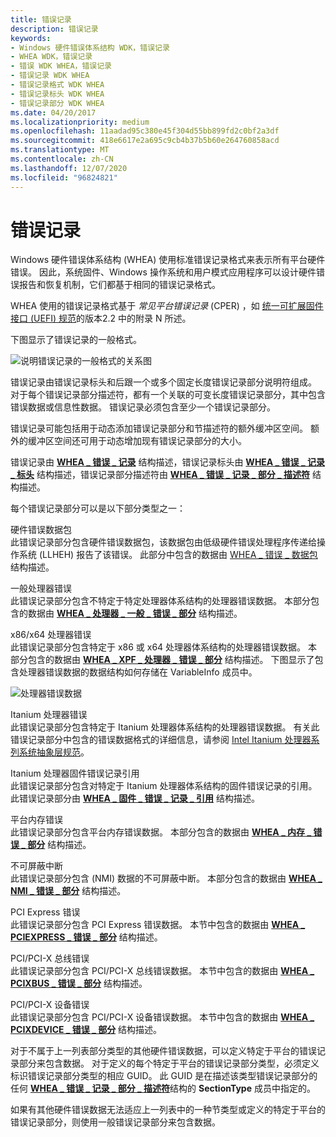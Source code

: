 ```yaml
---
title: 错误记录
description: 错误记录
keywords:
- Windows 硬件错误体系结构 WDK，错误记录
- WHEA WDK，错误记录
- 错误 WDK WHEA，错误记录
- 错误记录 WDK WHEA
- 错误记录格式 WDK WHEA
- 错误记录标头 WDK WHEA
- 错误记录部分 WDK WHEA
ms.date: 04/20/2017
ms.localizationpriority: medium
ms.openlocfilehash: 11aadad95c380e45f304d55bb899fd2c0bf2a3df
ms.sourcegitcommit: 418e6617e2a695c9cb4b37b5b60e264760858acd
ms.translationtype: MT
ms.contentlocale: zh-CN
ms.lasthandoff: 12/07/2020
ms.locfileid: "96824821"
---
```

# <a name="error-records"></a>错误记录


Windows 硬件错误体系结构 (WHEA) 使用标准错误记录格式来表示所有平台硬件错误。 因此，系统固件、Windows 操作系统和用户模式应用程序可以设计硬件错误报告和恢复机制，它们都基于相同的错误记录格式。

WHEA 使用的错误记录格式基于 *常见平台错误记录* (CPER) ，如 [统一可扩展固件接口 (UEFI) 规范](https://go.microsoft.com/fwlink/p/?linkid=69484)的版本2.2 中的附录 N 所述。

下图显示了错误记录的一般格式。

![说明错误记录的一般格式的关系图](images/whearecord.png)

错误记录由错误记录标头和后跟一个或多个固定长度错误记录部分说明符组成。 对于每个错误记录部分描述符，都有一个关联的可变长度错误记录部分，其中包含错误数据或信息性数据。 错误记录必须包含至少一个错误记录部分。

错误记录可能包括用于动态添加错误记录部分和节描述符的额外缓冲区空间。 额外的缓冲区空间还可用于动态增加现有错误记录部分的大小。

错误记录由 [**WHEA \_ 错误 \_ 记录**](/windows-hardware/drivers/ddi/ntddk/ns-ntddk-_whea_error_record) 结构描述，错误记录标头由 [**WHEA \_ 错误 \_ 记录 \_ 标头**](/windows-hardware/drivers/ddi/ntddk/ns-ntddk-_whea_error_record_header) 结构描述，错误记录部分描述符由 [**WHEA \_ 错误 \_ 记录 \_ 部分 \_ 描述符**](/windows-hardware/drivers/ddi/ntddk/ns-ntddk-_whea_error_record_section_descriptor) 结构描述。

每个错误记录部分可以是以下部分类型之一：

<a href="" id="hardware-error-packet"></a>硬件错误数据包  
此错误记录部分包含硬件错误数据包，该数据包由低级硬件错误处理程序传递给操作系统 (LLHEH) 报告了该错误。 此部分中包含的数据由 [WHEA \_ 错误 \_ 数据包](/previous-versions/windows/hardware/drivers/ff560465(v=vs.85)) 结构描述。

<a href="" id="generic-processor-error"></a>一般处理器错误  
此错误记录部分包含不特定于特定处理器体系结构的处理器错误数据。 本部分包含的数据由 [**WHEA \_ 处理器 \_ 一般 \_ 错误 \_ 部分**](/windows-hardware/drivers/ddi/ntddk/ns-ntddk-_whea_processor_generic_error_section) 结构描述。

<a href="" id="x86-x64-processor-error"></a>x86/x64 处理器错误  
此错误记录部分包含特定于 x86 或 x64 处理器体系结构的处理器错误数据。 本部分包含的数据由 [**WHEA \_ XPF \_ 处理器 \_ 错误 \_ 部分**](/previous-versions/ff560655(v=vs.85)) 结构描述。 下图显示了包含处理器错误数据的数据结构如何存储在 VariableInfo 成员中。 

![处理器错误数据](images/wheaxpfsection.gif)

<a href="" id="itanium-processor-error"></a>Itanium 处理器错误  
此错误记录部分包含特定于 Itanium 处理器体系结构的处理器错误数据。 有关此错误记录部分中包含的错误数据格式的详细信息，请参阅 [Intel Itanium 处理器系列系统抽象层规范](https://go.microsoft.com/fwlink/p/?linkid=72212)。

<a href="" id="itanium-processor-firmware-error-record-reference"></a>Itanium 处理器固件错误记录引用  
此错误记录部分包含对特定于 Itanium 处理器体系结构的固件错误记录的引用。 此错误记录部分由 [**WHEA \_ 固件 \_ 错误 \_ 记录 \_ 引用**](/windows-hardware/drivers/ddi/ntddk/ns-ntddk-_whea_firmware_error_record_reference) 结构描述。

<a href="" id="platform-memory-error"></a>平台内存错误  
此错误记录部分包含平台内存错误数据。 本部分包含的数据由 [**WHEA \_ 内存 \_ 错误 \_ 部分**](/windows-hardware/drivers/ddi/ntddk/ns-ntddk-_whea_memory_error_section) 结构描述。

<a href="" id="nonmaskable-interrupt"></a>不可屏蔽中断  
此错误记录部分包含 (NMI) 数据的不可屏蔽中断。 本部分包含的数据由 [**WHEA \_ NMI \_ 错误 \_ 部分**](/windows-hardware/drivers/ddi/ntddk/ns-ntddk-_whea_nmi_error_section) 结构描述。

<a href="" id="pci-express-error"></a>PCI Express 错误  
此错误记录部分包含 PCI Express 错误数据。 本节中包含的数据由 [**WHEA \_ PCIEXPRESS \_ 错误 \_ 部分**](/windows-hardware/drivers/ddi/ntddk/ns-ntddk-_whea_pciexpress_error_section) 结构描述。

<a href="" id="pci-pci-x-bus-error"></a>PCI/PCI-X 总线错误  
此错误记录部分包含 PCI/PCI-X 总线错误数据。 本节中包含的数据由 [**WHEA \_ PCIXBUS \_ 错误 \_ 部分**](/windows-hardware/drivers/ddi/ntddk/ns-ntddk-_whea_pcixbus_error_section) 结构描述。

<a href="" id="pci-pci-x-device-error"></a>PCI/PCI-X 设备错误  
此错误记录部分包含 PCI/PCI-X 设备错误数据。 本节中包含的数据由 [**WHEA \_ PCIXDEVICE \_ 错误 \_ 部分**](/windows-hardware/drivers/ddi/ntddk/ns-ntddk-_whea_pcixdevice_error_section) 结构描述。

对于不属于上一列表部分类型的其他硬件错误数据，可以定义特定于平台的错误记录部分来包含数据。 对于定义的每个特定于平台的错误记录部分类型，必须定义标识错误记录部分类型的相应 GUID。 此 GUID 是在描述该类型错误记录部分的任何 [**WHEA \_ 错误 \_ 记录 \_ 部分 \_ 描述符**](/windows-hardware/drivers/ddi/ntddk/ns-ntddk-_whea_error_record_section_descriptor)结构的 **SectionType** 成员中指定的。

如果有其他硬件错误数据无法适应上一列表中的一种节类型或定义的特定于平台的错误记录部分，则使用一般错误记录部分来包含数据。

 

